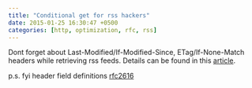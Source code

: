 ```yaml
---
title: "Conditional get for rss hackers"
date: 2015-01-25 16:30:47 +0500
categories: [http, optimization, rfc, rss]
---
```

Dont forget about Last-Modified/If-Modified-Since, ETag/If-None-Match headers while retrieving rss feeds. Details can be found in this [article](http://fishbowl.pastiche.org/2002/10/21/http_conditional_get_for_rss_hackers/").

p.s. fyi header field definitions [rfc2616](http://www.w3.org/Protocols/rfc2616/rfc2616-sec14.html)
